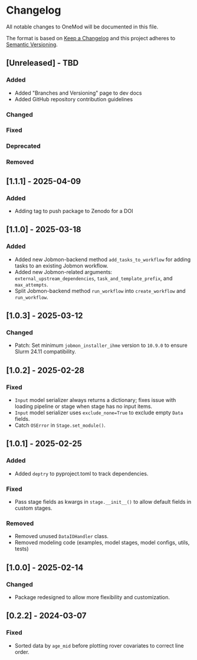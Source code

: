 # Changelog

All notable changes to OneMod will be documented in this file.

The format is based on [Keep a Changelog](http://keepachangelog.com/en/1.0.0/) and this project adheres to [Semantic Versioning](http://semver.org/spec/v2.0.0.html).

## [Unreleased] - TBD

### Added

- Added "Branches and Versioning" page to dev docs
- Added GitHub repository contribution guidelines

### Changed

### Fixed

### Deprecated

### Removed

## [1.1.1] - 2025-04-09

### Added

- Adding tag to push package to Zenodo for a DOI

## [1.1.0] - 2025-03-18

### Added

- Added new Jobmon-backend method `add_tasks_to_workflow` for adding tasks to an existing Jobmon workflow.
- Added new Jobmon-related arguments: `external_upstream_dependencies`, `task_and_template_prefix`, and `max_attempts`.
- Split Jobmon-backend method `run_workflow` into `create_workflow` and `run_workflow`.

## [1.0.3] - 2025-03-12

### Changed

- Patch: Set minimum `jobmon_installer_ihme` version to `10.9.0` to ensure Slurm 24.11 compatibility.

## [1.0.2] - 2025-02-28

### Fixed

- `Input` model serializer always returns a dictionary; fixes issue with loading pipeline or stage when stage has no input items.
- `Input` model serializer uses `exclude_none=True` to exclude empty `Data` fields.
- Catch `OSError` in `Stage.set_module()`.

## [1.0.1] - 2025-02-25

### Added

- Added `deptry` to pyproject.toml to track dependencies.

### Fixed

- Pass stage fields as kwargs in `stage.__init__()` to allow default fields in custom stages.

### Removed

- Removed unused `DataIOHandler` class.
- Removed modeling code (examples, model stages, model configs, utils, tests)

## [1.0.0] - 2025-02-14

### Changed

- Package redesigned to allow more flexibility and customization.

## [0.2.2] - 2024-03-07

### Fixed

- Sorted data by `age_mid` before plotting rover covariates to correct line order.
